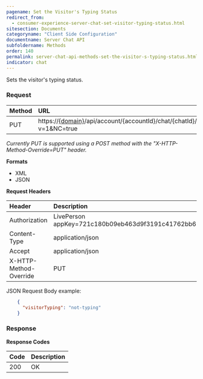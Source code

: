 ```yaml
---
pagename: Set the Visitor's Typing Status
redirect_from:
  - consumer-experience-server-chat-set-visitor-typing-status.html
sitesection: Documents
categoryname: "Client Side Configuration"
documentname: Server Chat API
subfoldername: Methods
order: 140
permalink: server-chat-api-methods-set-the-visitor-s-typing-status.html
indicator: chat
---
```


Sets the visitor's typing status.

### Request

| Method | URL |
| :--- |  :--- |
| PUT |  https://[{domain}](/agent-domain-domain-api.html)/api/account/{accountId}/chat/{chatId}/info/visitorTyping?v=1&NC=true |

*Currently PUT is supported using a POST method with the "X-HTTP-Method-Override=PUT" header.*

**Formats**

- XML
- JSON

**Request Headers**

| Header | Description |
| :--- | :--- |
| Authorization | LivePerson appKey=721c180b09eb463d9f3191c41762bb68 |
| Content-Type | application/json |
| Accept | application/json |
| X-HTTP-Method-Override | PUT |

JSON Request Body example:

```json
    {
      "visitorTyping": "not-typing"
    }
```

### Response

**Response Codes**

| Code | Description |
| :--- | :--- |
| 200 | OK |
